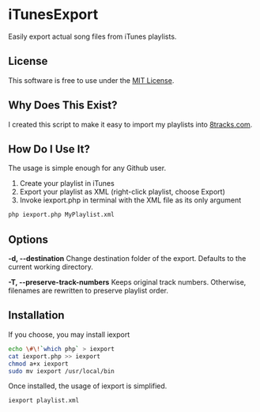 # iTunesExport

Easily export actual song files from iTunes playlists.


## License
This software is free to use under the [MIT License](http://www.opensource.org/licenses/mit-license.html "MIT License").


## Why Does This Exist?
I created this script to make it easy to import my playlists into [8tracks.com](http://8tracks.com/ "The Greatest Internet Radio Ever"). 


## How Do I Use It?
The usage is simple enough for any Github user.

1. Create your playlist in iTunes
1. Export your playlist as XML (right-click playlist, choose Export)
1. Invoke iexport.php in terminal with the XML file as its only argument

```bash
php iexport.php MyPlaylist.xml
```


## Options

**-d, --destination**
	Change destination folder of the export. Defaults to the current working directory.

**-T, --preserve-track-numbers**
	Keeps original track numbers. Otherwise, filenames are rewritten to preserve playlist order.


## Installation
If you choose, you may install iexport

```bash
echo \#\!`which php` > iexport
cat iexport.php >> iexport
chmod a+x iexport
sudo mv iexport /usr/local/bin
```

Once installed, the usage of iexport is simplified.

```bash
iexport playlist.xml
```